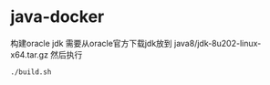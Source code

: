 # java-docker
构建oracle jdk
需要从oracle官方下载jdk放到 java8/jdk-8u202-linux-x64.tar.gz
然后执行
```
./build.sh
```
